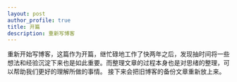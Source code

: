 ```yaml
---
layout: post
author_profile: true
title: 开篇
description: 重新写博客
---
```


重新开始写博客，这篇作为开篇，继忙碌地工作了快两年之后，发现抽时间将一些想法和经验沉淀下来也是如此重要。而整理文章的过程本身也是对思绪的整理，可以帮助我们更好的理解所做的事情。
接下来会把旧博客的备份文章重新放上来。
